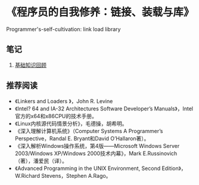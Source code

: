 # 《程序员的自我修养：链接、装载与库》

Programmer's-self-cultivation: link load library

## 笔记

1. [基础知识回顾](01-基础知识回顾.md)

## 推荐阅读

- 《Linkers and Loaders 》，John R. Levine
- 《Intel? 64 and IA-32 Architectures Software Developer’s Manuals》，Intel官方的x64和x86CPU的技术手册。
- 《Linux内核源代码情景分析》，毛德操，胡希明。
- 《深入理解计算机系统》（Computer Systems A Programmer’s Perspective，Randal E. Bryant和David O’Hallaron著）。
- 《深入解析Windows操作系统，第4版——Microsoft Windows Server 2003/Windows XP/Windows 2000技术内幕》，Mark E.Russinovich（著），潘爱民（译）。
- 《Advanced Programming in the UNIX Environment, Second Edition》，W.Richard Stevens，Stephen A.Rago。
